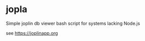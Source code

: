 # jopla

Simple joplin db viewer bash script for systems lacking Node.js

see https://joplinapp.org
